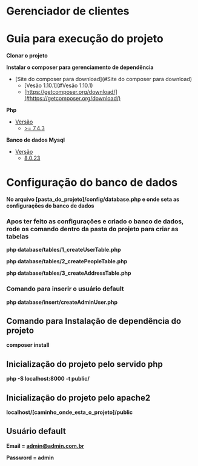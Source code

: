 # Gerenciador de clientes

# Guia para execução do projeto

**Clonar o projeto**

**Instalar o composer para gerenciamento de dependência**
* [Site do composer para download](#Site do composer para download)
    * [Vesão  1.10.1](#Vesão  1.10.1)
    * [https://getcomposer.org/download/](#https://getcomposer.org/download/)


**Php**
* [Versão](#versão)
    * [>= 7.4.3](#>=7.4.3) 

**Banco de dados Mysql**
* [Versão](#Versão)
    * [8.0.23](#8.0.23)


# Configuração do banco de dados

**No arquivo [pasta_do_projeto]/config/database.php e onde seta as configurações do banco de dados**

### Apos ter feito as configurações e criado o banco de dados, rode os comando dentro da pasta do projeto para criar as tabelas

**php  database/tables/1_createUserTable.php**

**php database/tables/2_createPeopleTable.php**

**php database/tables/3_createAddressTable.php**


### Comando para inserir o usuário default

**php database/insert/createAdminUser.php**


##  Comando para Instalação de dependência do projeto

**composer install**


## Inicialização do projeto pelo servido php

**php -S localhost:8000 -t public/**

## Inicialização do projeto pelo apache2

**localhost/[caminho_onde_esta_o_projeto]/public**

## Usuário default

**Email = admin@admin.com.br**

**Password = admin**





